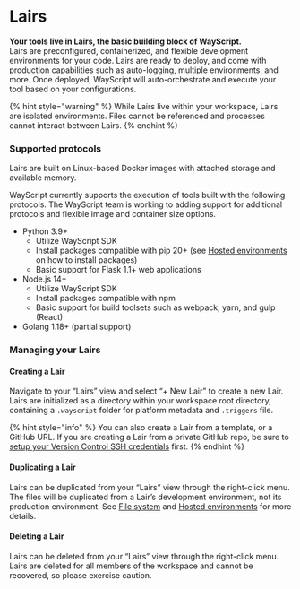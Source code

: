 # Lairs

**Your tools live in Lairs, the basic building block of WayScript.**\
Lairs are preconfigured, containerized, and flexible development environments for your code. Lairs are ready to deploy, and come with production capabilities such as auto-logging, multiple environments, and more. Once deployed, WayScript will auto-orchestrate and execute your tool based on your configurations.

{% hint style="warning" %}
While Lairs live within your workspace, Lairs are isolated environments. Files cannot be referenced and processes cannot interact between Lairs.
{% endhint %}

### Supported protocols

Lairs are built on Linux-based Docker images with attached storage and available memory.

WayScript currently supports the execution of tools built with the following protocols. The WayScript team is working to adding support for additional protocols and flexible image and container size options.

* Python 3.9+
  * Utilize WayScript SDK
  * Install packages compatible with pip 20+ (see [Hosted environments](deployments.md) on how to install packages)
  * Basic support for Flask 1.1+ web applications
* Node.js 14+
  * Utilize WayScript SDK
  * Install packages compatible with npm
  * Basic support for build toolsets such as webpack, yarn, and gulp (React)
* Golang 1.18+ (partial support)

### Managing your Lairs

#### **Creating a Lair**

Navigate to your “Lairs” view and select “+ New Lair” to create a new Lair. Lairs are initialized as a directory within your workspace root directory, containing a `.wayscript` folder for platform metadata and `.triggers` file.

{% hint style="info" %}
You can also create a Lair from a template, or a GitHub URL. If you are creating a Lair from a private GitHub repo, be sure to [setup your Version Control SSH credentials](../collaborating/version-control.md#setup) first.
{% endhint %}

#### **Duplicating a Lair**

Lairs can be duplicated from your “Lairs” view through the right-click menu. The files will be duplicated from a Lair’s development environment, not its production environment. See [File system](file-system.md) and [Hosted environments](deployments.md) for more details.

#### **Deleting a Lair**

Lairs can be deleted from your “Lairs” view through the right-click menu. Lairs are deleted for all members of the workspace and cannot be recovered, so please exercise caution.
